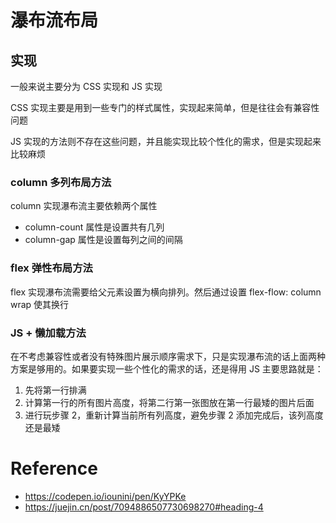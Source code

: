 # 瀑布流布局

## 实现

一般来说主要分为 CSS 实现和 JS 实现

CSS 实现主要是用到一些专门的样式属性，实现起来简单，但是往往会有兼容性问题

JS 实现的方法则不存在这些问题，并且能实现比较个性化的需求，但是实现起来比较麻烦

### column 多列布局方法

column 实现瀑布流主要依赖两个属性

- column-count 属性是设置共有几列
- column-gap 属性是设置每列之间的间隔

### flex 弹性布局方法

flex 实现瀑布流需要给父元素设置为横向排列。然后通过设置 flex-flow: column wrap 使其换⾏

### JS + 懒加载方法

在不考虑兼容性或者没有特殊图片展示顺序需求下，只是实现瀑布流的话上面两种方案是够用的。如果要实现一些个性化的需求的话，还是得用 JS
主要思路就是：

1. 先将第一行排满
2. 计算第一行的所有图片高度，将第二行第一张图放在第一行最矮的图片后面
3. 进行玩步骤 2，重新计算当前所有列高度，避免步骤 2 添加完成后，该列高度还是最矮

# Reference

- https://codepen.io/iounini/pen/KyYPKe
- https://juejin.cn/post/7094886507730698270#heading-4